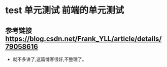 # test 单元测试 前端的单元测试
## 参考链接 https://blog.csdn.net/Frank_YLL/article/details/79058616

* 就不多讲了,这篇博客很好,不整理了。